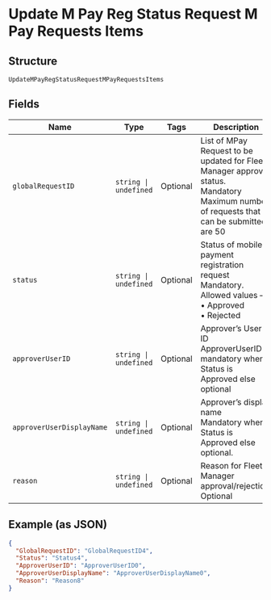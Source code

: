 
# Update M Pay Reg Status Request M Pay Requests Items

## Structure

`UpdateMPayRegStatusRequestMPayRequestsItems`

## Fields

| Name | Type | Tags | Description |
|  --- | --- | --- | --- |
| `globalRequestID` | `string \| undefined` | Optional | List of MPay Request to be updated for Fleet Manager approval status.<br>Mandatory<br>Maximum number of requests that can be submitted are 50 |
| `status` | `string \| undefined` | Optional | Status of mobile payment registration request<br>Mandatory.<br>Allowed values –<br>•	Approved<br>•   Rejected |
| `approverUserID` | `string \| undefined` | Optional | Approver’s User ID<br>ApproverUserID is mandatory when Status is Approved else optional |
| `approverUserDisplayName` | `string \| undefined` | Optional | Approver’s display name<br>Mandatory when Status is Approved else optional. |
| `reason` | `string \| undefined` | Optional | Reason for Fleet Manager approval/rejection.<br>Optional |

## Example (as JSON)

```json
{
  "GlobalRequestID": "GlobalRequestID4",
  "Status": "Status4",
  "ApproverUserID": "ApproverUserID0",
  "ApproverUserDisplayName": "ApproverUserDisplayName0",
  "Reason": "Reason8"
}
```

